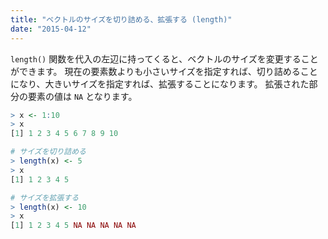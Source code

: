 ```yaml
---
title: "ベクトルのサイズを切り詰める、拡張する (length)"
date: "2015-04-12"
---
```


`length()` 関数を代入の左辺に持ってくると、ベクトルのサイズを変更することができます。
現在の要素数よりも小さいサイズを指定すれば、切り詰めることになり、大きいサイズを指定すれば、拡張することになります。
拡張された部分の要素の値は `NA` となります。

```r
> x <- 1:10
> x
[1] 1 2 3 4 5 6 7 8 9 10

# サイズを切り詰める
> length(x) <- 5
> x
[1] 1 2 3 4 5

# サイズを拡張する
> length(x) <- 10
> x
[1] 1 2 3 4 5 NA NA NA NA NA
```

